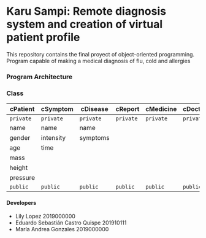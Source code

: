 # Karu Sampi: Remote diagnosis system and creation of virtual patient profile

This repository contains the final proyect of object-oriented programming. Program capable of making a medical diagnosis of flu, cold and allergies

### Program Architecture

### Class

cPatient  | cSymptom  | cDisease  | cReport   | cMedicine | cDoctor 
---       | ---       | ---       | ---       | ---       | ---
`private` | `private` | `private` | `private` | `private` | `private`
name      | name      | name      |           |
gender    | intensity | symptoms  |
age       | time      |           |
mass      |           |           |
height    |           |           |
pressure  | 
`public`  | `public` | `public` | `public` | `public` | `public`



#### Developers
* Lily Lopez 2019000000
* Eduardo Sebastián Castro Quispe 201910111
* María Andrea Gonzales 2019000000


